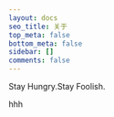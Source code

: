 ```yaml
---
layout: docs
seo_title: 关于
top_meta: false
bottom_meta: false
sidebar: []
comments: false
---
```


Stay Hungry.Stay Foolish.

hhh

